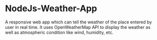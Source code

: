 # NodeJs-Weather-App
A responsive web app which can tell the weather of the place entered by user in real time. It uses OpenWeatherMap API to display the weather as well as atmospheric condition like wind, humidity, etc.
